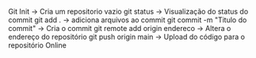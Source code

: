 Git Init -> Cria um repositorio vazio
git status -> Visualização do status do commit
git add . -> adiciona arquivos ao commit
git commit -m "Titulo do commit" -> Cria o commit
git remote add origin endereco -> Altera o endereço do repositório
git push origin main -> Upload do código para o repositório Online
